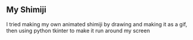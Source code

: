 ## My Shimiji
I tried making my own animated shimiji by drawing and making it as a gif, then using python tkinter to make it run around my screen
